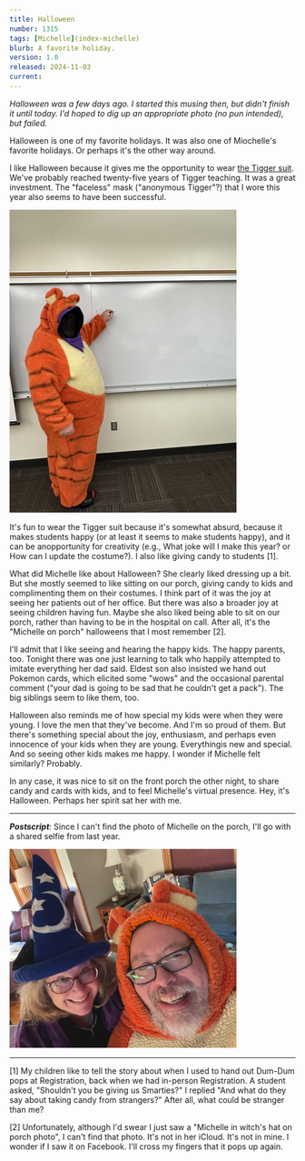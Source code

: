 ```yaml
---
title: Halloween
number: 1315
tags: [Michelle](index-michelle)
blurb: A favorite holiday.
version: 1.0
released: 2024-11-03 
current: 
---
```

_Halloween was a few days ago. I started this musing then, but didn't finish it until today. I'd hoped to dig up an appropriate photo (no pun intended), but failed._

Halloween is one of my favorite holidays. It was also one of Miochelle's favorite holidays. Or perhaps it's the other way around.

I like Halloween because it gives me the opportunity to wear [the Tigger suit](tigger-suit). We've probably reached twenty-five years of Tigger teaching. It was a great investment.  The "faceless" mask ("anonymous Tigger"?) that I wore this year also seems to have been successful.

<img src="images/tigger2024.jpg" width=400 alt="Sam in a Tigger sit with a hidden face.">

It's fun to wear the Tigger suit because it's somewhat absurd, because it makes students happy (or at least it seems to make students happy), and it can be anopportunity for creativity (e.g., What joke will I make this year? or How can I update the costume?). I also like giving candy to students [1].

What did Michelle like about Halloween? She clearly liked dressing up a bit. But she mostly seemed to like sitting on our porch, giving candy to kids and complimenting them on their costumes. I think part of it was the joy at seeing her patients out of her office. But there was also a broader joy at seeing children having fun. Maybe she also liked being able to sit on our porch, rather than having to be in the hospital on call. After all, it's the "Michelle on porch" halloweens that I most remember [2].

I'll admit that I like seeing and hearing the happy kids. The happy parents, too. Tonight there was one just learning to talk who happily attempted to imitate everything her dad said. Eldest son also insisted we hand out Pokemon cards, which elicited some "wows" and the occasional parental comment ("your dad is going to be sad that he couldn't get a pack"). The big siblings seem to like them, too.

Halloween also reminds me of how special my kids were when they were young. I love the men that they've become. And I'm so proud of them. But there's something special about the joy, enthusiasm, and perhaps even innocence of your kids when they are young. Everythingis new and special. And so seeing other kids makes me happy. I wonder if Michelle felt similarly? Probably.

In any case, it was nice to sit on the front porch the other night, to share candy and cards with kids, and to feel Michelle's virtual presence. Hey, it's Halloween. Perhaps her spirit sat her with me.

---

_**Postscript**_: Since I can't find the photo of Michelle on the porch, I'll go with a shared selfie from last year.

<img src="images/halloween2023.jpg" width=400 alt="A halloween selfie of Michelle and Sam in their living room. Michelle is in a Mickey Mouse wizard's cap and a purple robe. Sam is in a tigger costume."/>

---

[1] My children like to tell the story about when I used to hand out Dum-Dum pops at Registration, back when we had in-person Registration. A student asked, "Shouldn't you be giving us Smarties?" I replied "And what do they say about taking candy from strangers?" After all, what could be stranger than me?

[2] Unfortunately, although I'd swear I just saw a "Michelle in witch's hat on porch photo", I can't find that photo. It's not in her iCloud. It's not in mine. I wonder if I saw it on Facebook. I'll cross my fingers that it pops up again.

